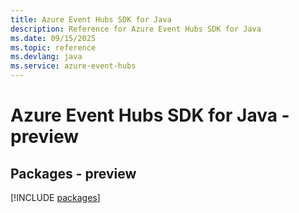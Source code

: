 ```yaml
---
title: Azure Event Hubs SDK for Java
description: Reference for Azure Event Hubs SDK for Java
ms.date: 09/15/2025
ms.topic: reference
ms.devlang: java
ms.service: azure-event-hubs
---
```

# Azure Event Hubs SDK for Java - preview
## Packages - preview
[!INCLUDE [packages](event-hubs-index.md)]